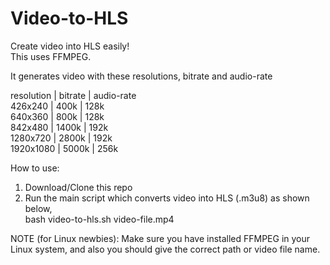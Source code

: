 # Video-to-HLS

Create video into HLS easily!<br>
This uses FFMPEG.<br>

It generates video with these resolutions, bitrate and audio-rate<br>

  resolution | bitrate |  audio-rate<br>
  426x240    |  400k   |  128k<br>
  640x360    |  800k   |  128k<br>
  842x480    |  1400k  |  192k<br>
  1280x720   |  2800k  |  192k<br>
  1920x1080  |  5000k  |  256k<br>

How to use:<br>
1. Download/Clone this repo
2. Run the main script which converts video into HLS (.m3u8) as shown below, <br> bash video-to-hls.sh video-file.mp4
      
NOTE (for Linux newbies):
Make sure you have installed FFMPEG in your Linux system, and also you should give the correct path or video file name.
